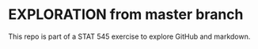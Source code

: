 # EXPLORATION from master branch

This repo is part of a STAT 545 exercise to explore GitHub and markdown.
